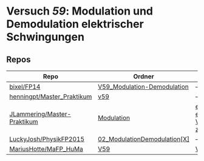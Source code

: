# Versuch *59*: Modulation und Demodulation elektrischer Schwingungen

## Repos

|                               Repo                               |                                                        Ordner                                                        |                                                                                                                                                                                                                                                                                                                         PDFs                                                                                                                                                                                                                                                                                                                          |
|------------------------------------------------------------------|----------------------------------------------------------------------------------------------------------------------|-------------------------------------------------------------------------------------------------------------------------------------------------------------------------------------------------------------------------------------------------------------------------------------------------------------------------------------------------------------------------------------------------------------------------------------------------------------------------------------------------------------------------------------------------------------------------------------------------------------------------------------------------------|
|[bixel/FP14](../repo/bixel/FP14)                                  |[V59_Modulation-Demodulation](https://github.com/bixel/FP14/tree/master/V59_Modulation-Demodulation)                  |–                                                                                                                                                                                                                                                                                                                                                                                                                                                                                                                                                                                                                                                      |
|[henningpt/Master_Praktikum](../repo/henningpt/Master_Praktikum)  |[v59](https://github.com/henningpt/Master_Praktikum/tree/master/v59)                                                  |–                                                                                                                                                                                                                                                                                                                                                                                                                                                                                                                                                                                                                                                      |
|[JLammering/Master-Praktikum](../repo/JLammering/Master-Praktikum)|[Modulation](https://github.com/JLammering/Master-Praktikum/tree/master/Modulation)                                   |[erstabgabe.pdf](https://docs.google.com/viewer?url=https://raw.githubusercontent.com/JLammering/Master-Praktikum/master/Modulation/erstabgabe.pdf)<br/>[erstabgabeKommentare.pdf](https://docs.google.com/viewer?url=https://raw.githubusercontent.com/JLammering/Master-Praktikum/master/Modulation/erstabgabeKommentare.pdf)<br/>[V59.pdf](https://docs.google.com/viewer?url=https://raw.githubusercontent.com/JLammering/Master-Praktikum/master/Modulation/V59.pdf)<br/>[zweitabgabeKommentare.pdf](https://docs.google.com/viewer?url=https://raw.githubusercontent.com/JLammering/Master-Praktikum/master/Modulation/zweitabgabeKommentare.pdf)|
|[LuckyJosh/PhysikFP2015](../repo/LuckyJosh/PhysikFP2015)          |[02_ModulationDemodulation[X]](https://github.com/LuckyJosh/PhysikFP2015/tree/master/02_ModulationDemodulation%5BX%5D)|–                                                                                                                                                                                                                                                                                                                                                                                                                                                                                                                                                                                                                                                      |
|[MariusHotte/MaFP_HuMa](../repo/MariusHotte/MaFP_HuMa)            |[V59](https://github.com/MariusHotte/MaFP_HuMa/tree/master/V59)                                                       |[V59(1).pdf](https://docs.google.com/viewer?url=https://raw.githubusercontent.com/MariusHotte/MaFP_HuMa/master/V59/V59%281%29.pdf)                                                                                                                                                                                                                                                                                                                                                                                                                                                                                                                     |
